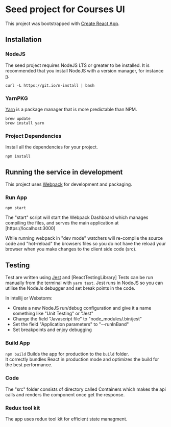 # Seed project for  Courses UI

This project was bootstrapped with [Create React App](https://github.com/facebook/create-react-app).

## Installation

### NodeJS

The seed project requires NodeJS LTS or greater to be installed. It is recommended that you install NodeJS with a version manager, for instance [n](https://github.com/tj/n).

```
curl -L https://git.io/n-install | bash
```

### YarnPKG

[Yarn](https://yarnpkg.com/) is a package manager that is more predictable than NPM.

```
brew update
brew install yarn
```

### Project Dependencies

Install all the dependencies for your project.

```
npm install
```

## Running the service in development

This project uses [Webpack](https://webpack.js.org/) for development and packaging.

### Run App

```
npm start
```

The "start" script will start the Webpack Dashboard which manages compiling the files, and serves the main application at [https://localhost:3000]

While running webpack in "dev mode" watchers will re-compile the source code and "hot-reload" the browsers files so you do not have the reload your browser when you make changes to the client side code (src).
## Testing

Test are written using [Jest](http://facebook.github.io/jest/) and [ReactTestingLibrary] Tests can be run manually from the terminal with `yarn test`.
Jest runs in NodeJS so you can utilise the NodeJs debugger and set break points in the code.

In intellij or Webstorm:

- Create a new NodeJS run/debug configuration and give it a name something like "Unit Testing" or "Jest"
- Change the field "Javascript file" to "node_modules/.bin/jest"
- Set the field "Application parameters" to "--runInBand"
- Set breakpoints and enjoy debugging

### Build App

 `npm build`
Builds the app for production to the `build` folder.\
It correctly bundles React in production mode and optimizes the build for the best performance.

### Code 

The "src" folder consists of directory called Containers which makes the api calls and renders the component once get the response.

### Redux tool kit

The app uses redux tool kit for efficient state managment.


